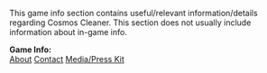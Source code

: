 This game info section contains useful/relevant information/details regarding Cosmos Cleaner. This section does not usually include information about in-game info.

<div id="game-info" class="headingcc"><strong>Game Info:</strong></div>
<div class="headingccitems">
<a href="/game-info/about" title="About Cosmos Cleaner">About</a>
<a href="/game-info/contact" title="Contact Cosmos Cleaner">Contact</a>
<a href="/game-info/press" title="Media/Press Kit">Media/Press Kit</a>
</div>